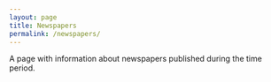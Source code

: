 ```yaml
---
layout: page
title: Newspapers
permalink: /newspapers/
---
```


A page with information about newspapers published during the time period.
